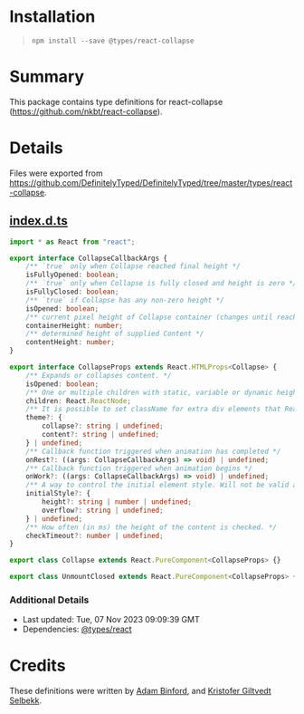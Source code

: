 # Installation
> `npm install --save @types/react-collapse`

# Summary
This package contains type definitions for react-collapse (https://github.com/nkbt/react-collapse).

# Details
Files were exported from https://github.com/DefinitelyTyped/DefinitelyTyped/tree/master/types/react-collapse.
## [index.d.ts](https://github.com/DefinitelyTyped/DefinitelyTyped/tree/master/types/react-collapse/index.d.ts)
````ts
import * as React from "react";

export interface CollapseCallbackArgs {
    /** `true` only when Collapse reached final height */
    isFullyOpened: boolean;
    /** `true` only when Collapse is fully closed and height is zero */
    isFullyClosed: boolean;
    /** `true` if Collapse has any non-zero height */
    isOpened: boolean;
    /** current pixel height of Collapse container (changes until reaches `contentHeight`) */
    containerHeight: number;
    /** determined height of supplied Content */
    contentHeight: number;
}

export interface CollapseProps extends React.HTMLProps<Collapse> {
    /** Expands or collapses content. */
    isOpened: boolean;
    /** One or multiple children with static, variable or dynamic height. */
    children: React.ReactNode;
    /** It is possible to set className for extra div elements that ReactCollapse creates. */
    theme?: {
        collapse?: string | undefined;
        content?: string | undefined;
    } | undefined;
    /** Callback function triggered when animation has completed */
    onRest?: ((args: CollapseCallbackArgs) => void) | undefined;
    /** Callback function triggered when animation begins */
    onWork?: ((args: CollapseCallbackArgs) => void) | undefined;
    /** A way to control the initial element style. Will not be valid after the initial render */
    initialStyle?: {
        height?: string | number | undefined;
        overflow?: string | undefined;
    } | undefined;
    /** How often (in ms) the height of the content is checked. */
    checkTimeout?: number | undefined;
}

export class Collapse extends React.PureComponent<CollapseProps> {}

export class UnmountClosed extends React.PureComponent<CollapseProps> {}

````

### Additional Details
 * Last updated: Tue, 07 Nov 2023 09:09:39 GMT
 * Dependencies: [@types/react](https://npmjs.com/package/@types/react)

# Credits
These definitions were written by [ Adam Binford](https://github.com/Kimahriman), and [Kristofer Giltvedt Selbekk](https://github.com/selbekk).
